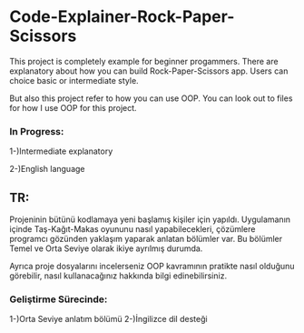 # Code-Explainer-Rock-Paper-Scissors

This project is completely example for beginner progammers. There are explanatory about how you can build Rock-Paper-Scissors app. Users can choice basic or intermediate style.

But also this project refer to how you can use OOP. You can look out to files for how I use OOP for this project.

### In Progress:
1-)Intermediate explanatory

2-)English language

## TR:
Projeninin bütünü kodlamaya yeni başlamış kişiler için yapıldı. Uygulamanın içinde Taş-Kağıt-Makas oyununu nasıl yapabilecekleri, çözümlere programcı gözünden yaklaşım yaparak anlatan bölümler var. Bu bölümler Temel ve Orta Seviye olarak ikiye ayrılmış durumda.

Ayrıca proje dosyalarını incelerseniz OOP kavramının pratikte nasıl olduğunu görebilir, nasıl kullanacağınız hakkında bilgi edinebilirsiniz.

### Geliştirme Sürecinde:
1-)Orta Seviye anlatım bölümü
2-)İngilizce dil desteği
